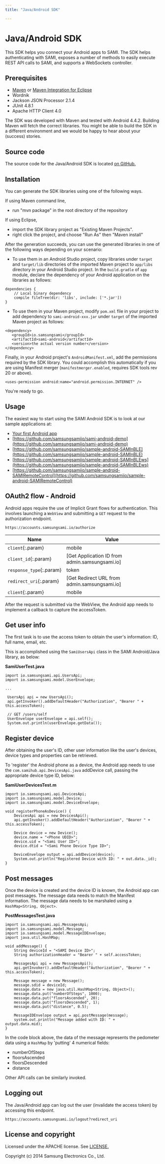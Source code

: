 ```yaml
---
title: "Java/Android SDK"

---
```


# Java/Android SDK

This SDK helps you connect your Android apps to SAMI. The SDK helps authenticating with SAMI, exposes a number of methods to easily execute REST API calls to SAMI, and supports a WebSockets controller.

## Prerequisites

- [Maven](http://maven.apache.org/) or [Maven Integration for Eclipse](https://www.eclipse.org/m2e/)
- Wordnik
- Jackson JSON Processor 2.1.4
- JUnit 4.8.1
- Apache HTTP Client 4.0

The SDK was developed with Maven and tested with Android 4.4.2. Building Maven will fetch the correct libraries. You might be able to build the SDK in a different environment and we would be happy to hear about your (success) stories.

## Source code

The source code for the Java/Android SDK is located [on GitHub.](https://github.com/samsungsamiio/sami-android)

## Installation

You can generate the SDK libraries using one of the following ways. 

If using Maven command line,
- run "mvn package" in the root directory of the repository

If using Eclipse, 
- import the SDK library project as "Existing Maven Projects".
- right click the project, and choose "Run As" then "Maven install"

After the generation succeeds, you can use the generated libraries in one of the following ways depending on your scenario:

 - To use them in an Android Studio project, copy libraries under `target` and `target/lib` directories of the imported Maven project to `app/libs` directory in your Android Studio project. In the `build.gradle` of `app` module, declare the dependency of your Android application on the libraries as follows:

~~~
dependencies {
    // Local binary dependency
    compile fileTree(dir: 'libs', include: ['*.jar'])
}
~~~

 - To use them in your Maven project, modify `pom.xml` file in your project to add dependency to `sami-android-xxx.jar` under `target` of the imported Maven project as follows:

~~~
<dependency>
   <groupId>io.samsungsami</groupId>
   <artifactId>sami-android</artifactId>
   <version>the actual version number</version>
</dependency>
~~~

Finally, in your Android project's `AndroidManifest.xml`, add the permissions required by the SDK library. You could accomplish this automatically if you are using Manifest merger (`manifestmerger.enabled`, requires SDK tools rev 20 or above).

~~~
<uses-permission android:name="android.permission.INTERNET" />
~~~

You're ready to go.

## Usage

The easiest way to start using the SAMI Android SDK is to look at our sample applications at:

 - [Your first Android app](/sami/demos-tools/your-first-android-app.html)
 - [https://github.com/samsungsamiio/sami-android-demo](https://github.com/samsungsamiio/sami-android-demo)
 - [https://github.com/samsungsamiio/sample-android-SAMInBLE](https://github.com/samsungsamiio/sample-android-SAMInBLE)
 - [https://github.com/samsungsamiio/sample-android-SAMInBLEws](https://github.com/samsungsamiio/sample-android-SAMInBLEws)
 - [https://github.com/samsungsamiio/sample-android-SAMIRemoteControl](https://github.com/samsungsamiio/sample-android-SAMIRemoteControl)

## OAuth2 flow - Android

Android apps require the use of Implicit Grant flows for authentication. This involves launching a `WebView` and submitting a `GET` request to the authorization endpoint. 

~~~
https://accounts.samsungsami.io/authorize
~~~

|Name |Value
|--- |---
|`client`{:.param} |mobile
|`client_id`{:.param} |[Get Application ID from admin.samsungsami.io]
|`response_type`{:.param} |token
|`redirect_uri`{:.param} |[Get Redirect URL from admin.samsungsami.io]
|`client`{:.param} |mobile

After the request is submitted via the WebView, the Android app needs to implement a callback to capture the accessToken.

## Get user info

The first task is to use the access token to obtain the user's information: ID, full name, email, etc.

This is accomplished using the `SamiUsersApi` class in the SAMI Android/Java library, as below:

**SamiUserTest.java**

~~~
import io.samsungsami.api.UsersApi;
import io.samsungsami.model.UserEnvelope;
 
...
 
 UsersApi api = new UsersApi();
 api.getInvoker().addDefaultHeader("Authorization", "Bearer " + this.accessToken);
     
 // GET /users/self
 UserEnvelope userEnvelope = api.self();
 System.out.println(userEnvelope.getData());
~~~

## Register device

After obtaining the user's ID, other user information like the user's devices, device types and properties can be retrieved. 

To 'register' the Android phone as a device, the Android app needs to use the `com.samihub.api.DevicesApi.java` addDevice call, passing the appropriate device type ID, below:

**SamiUserDevicesTest.m**

~~~
import io.samsungsami.api.DevicesApi;
import io.samsungsami.model.Device;
import io.samsungsami.model.DeviceEnvelope;
 
void registerPhoneAsDevice() {
    DevicesApi api = new DevicesApi();
    api.getInvoker().addDefaultHeader("Authorization", "Bearer " + this.accessToken);
  
    Device device = new Device();
    device.name = "<Phone UDID>";
    device.uid = "<Sami User ID>";
    device.dtid = "<Sami Phone Device Type ID>";
 
    DeviceEnvelope output = api.addDevice(device);
    System.out.println("Registered Device with ID: " + out.data._id);
}
~~~

## Post messages

Once the device is created and the device ID is known, the Android app can post messages. The message data needs to match the Manifest information. The message data needs to be marshaled using a `HashMap<String, Object>`.
 
**PostMessagesTest.java**

~~~
import io.samsungsami.api.MessagesApi;
import io.samsungsami.model.Message;
import io.samsungsami.model.MessageIDEnvelope;
import java.util.HashMap;
 
void addMessage() {
    String deviceId = "<SAMI Device ID>";
    String authorizationHeader = "Bearer " + self.accessToken;
     
    MessagesApi api = new MessagesApi();
    api.getInvoker().addDefaultHeader("Authorization", "Bearer " + this.accessToken);
     
    Message message = new Message();
    message.sdid = deviceId;
    message.data = new java.util.HashMap<String, Object>();
    message.data.put("numberOfSteps", 1000);
    message.data.put("floorsAscended", 20);
    message.data.put("floorsDescended", 1);
    message.data.put("distance", 0.5);
 
    MessageIDEnvelope output = api.postMessage(message);
    system.out.println("Message added with ID: " + output.data.mid);   
}
~~~

In the code block above, the data of the message represents the pedometer data using a `HashMap` by 'putting' 4 numerical fields:

- numberOfSteps
- floorsAscended
- floorsDescended
- distance

Other API calls can be similarly invoked.

## Logging out

The Java/Android app can log out the user (invalidate the access token) by accessing this endpoint.

~~~
https://accounts.samsungsami.io/logout?redirect_uri
~~~

## License and copyright

Licensed under the APACHE license. See [LICENSE.](https://github.com/samsungsamiio/sami-android/blob/master/LICENSE)

Copyright (c) 2014 Samsung Electronics Co., Ltd.
